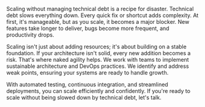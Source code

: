 Scaling without managing technical debt is a recipe for disaster. Technical debt slows everything down. Every quick fix or shortcut adds complexity. At first, it's manageable, but as you scale, it becomes a major blocker. New features take longer to deliver, bugs become more frequent, and productivity drops.

Scaling isn't just about adding resources; it's about building on a stable foundation. If your architecture isn't solid, every new addition becomes a risk. That's where naked agility helps. We work with teams to implement sustainable architecture and DevOps practices. We identify and address weak points, ensuring your systems are ready to handle growth.

With automated testing, continuous integration, and streamlined deployments, you can scale efficiently and confidently. If you're ready to scale without being slowed down by technical debt, let's talk.